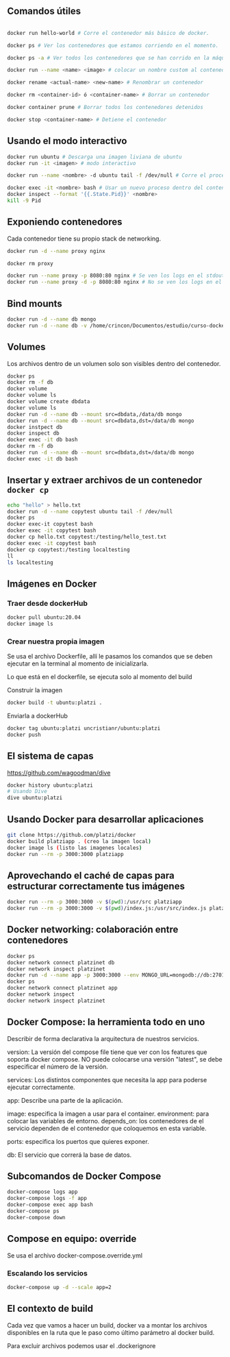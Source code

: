 ## Comandos útiles

```bash

docker run hello-world # Corre el contenedor más básico de docker.

docker ps # Ver los contenedores que estamos corriendo en el momento.

docker ps -a # Ver todos los contenedores que se han corrido en la máquina.

docker run --name <name> <image> # colocar un nombre custom al contenedor

docker rename <actual-name> <new-name> # Renombrar un contenedor

docker rm <container-id> ó <container-name> # Borrar un contenedor

docker container prune # Borrar todos los contenedores detenidos

docker stop <container-name> # Detiene el contenedor

```

## Usando el modo interactivo

```bash
docker run ubuntu # Descarga una imagen liviana de ubuntu
docker run -it <imagen> # modo interactivo

docker run --name <nombre> -d ubuntu tail -f /dev/null # Corre el proceso principal e impide que se muera el proceso

docker exec -it <nombre> bash # Usar un nuevo proceso dentro del contenedor
docker inspect --format '{{.State.Pid}}' <nombre>
kill -9 Pid

```

## Exponiendo contenedores

Cada contenedor tiene su propio stack de networking.

```bash
docker run -d --name proxy nginx

docker rm proxy

docker run --name proxy -p 8080:80 nginx # Se ven los logs en el stdout
docker run --name proxy -d -p 8080:80 nginx # No se ven los logs en el stdout

```

## Bind mounts

```bash
docker run -d --name db mongo
docker run -d --name db -v /home/crincon/Documentos/estudio/curso-docker/docker_data/mongodata:/data/db mongo
```

## Volumes

Los archivos dentro de un volumen solo son visibles dentro del contenedor.

```bash
docker ps
docker rm -f db
docker volume
docker volume ls
docker volume create dbdata
docker volume ls
docker run -d --name db --mount src=dbdata,/data/db mongo
docker run -d --name db --mount src=dbdata,dst=/data/db mongo
docker instpect db
docker inspect db
docker exec -it db bash
docker rm -f db
docker run -d --name db --mount src=dbdata,dst=/data/db mongo
docker exec -it db bash
```

## Insertar y extraer archivos de un contenedor `docker cp`

```bash
echo "hello" > hello.txt
docker run -d --name copytest ubuntu tail -f /dev/null
docker ps
docker exec-it copytest bash
docker exec -it copytest bash
docker cp hello.txt copytest:/testing/hello_test.txt
docker exec -it copytest bash
docker cp copytest:/testing localtesting
ll
ls localtesting

```

## Imágenes en Docker

### Traer desde dockerHub

```bash
docker pull ubuntu:20.04
docker image ls
```

### Crear nuestra propia imagen

Se usa el archivo Dockerfile, allí le pasamos los comandos que se deben ejecutar en la terminal al momento de inicializarla.

Lo que está en el dockerfile, se ejecuta solo al momento del build

Construir la imagen

```bash
docker build -t ubuntu:platzi .
```

Enviarla a dockerHub

```bash
docker tag ubuntu:platzi uncristianr/ubuntu:platzi
docker push
```

## El sistema de capas

https://github.com/wagoodman/dive

```bash
docker history ubuntu:platzi
# Usando Dive
dive ubuntu:platzi
```

## Usando Docker para desarrollar aplicaciones

```bash
git clone https://github.com/platzi/docker
docker build platziapp . (creo la imagen local)
docker image ls (listo las imagenes locales)
docker run --rm -p 3000:3000 platziapp
```

## Aprovechando el caché de capas para estructurar correctamente tus imágenes

```bash
docker run --rm -p 3000:3000 -v $(pwd):/usr/src platziapp
docker run --rm -p 3000:3000 -v $(pwd)/index.js:/usr/src/index.js platziapp
```

## Docker networking: colaboración entre contenedores

```bash
docker ps
docker network connect platzinet db
docker network inspect platzinet
docker run -d --name app -p 3000:3000 --env MONGO_URL=mongodb://db:27017/test platziapp
docker ps
docker network connect platzinet app
docker network inspect
docker network inspect platzinet
```

## Docker Compose: la herramienta todo en uno

Describir de forma declarativa la arquitectura de nuestros servicios.

version:
La versión del compose file tiene que ver con los features que soporta docker compose. NO puede colocarse una versión "latest", se debe especificar el número de la versión.

services:
Los distintos componentes que necesita la app para poderse ejecutar correctamente.

app:
Describe una parte de la aplicación.

image: especifica la imagen a usar para el container.
environment: para colocar las variables de entorno.
depends_on: los contenedores de el servicio dependen de el contenedor que coloquemos en esta variable.

ports: especifica los puertos que quieres exponer.

db:
El servicio que correrá la base de datos.

## Subcomandos de Docker Compose

```bash
docker-compose logs app
docker-compose logs -f app
docker-compose exec app bash
docker-compose ps
docker-compose down
```

## Compose en equipo: override

Se usa el archivo docker-compose.override.yml

### Escalando los servicios

```bash
docker-compose up -d --scale app=2
```

## El contexto de build

Cada vez que vamos a hacer un build, docker va a montar los archivos disponibles en la ruta que le paso como último parámetro al docker build.

Para excluir archivos podemos usar el .dockerignore